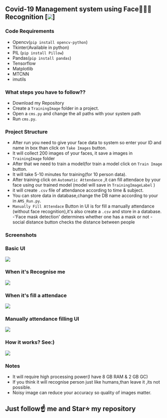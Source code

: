 ##  Covid-19 Management system using Face👦🏻👧 Recognition [![](https://img.shields.io/github/license/sourcerer-io/hall-of-fame.svg)]

### Code Requirements
- Opencv(`pip install opencv-python`)
- Tkinter(Available in python)
- PIL (`pip install Pillow`)
- Pandas(`pip install pandas`)
- Tensorflow
- Matplotlib
- MTCNN
- imutils


### What steps you have to follow??
- Download my Repository 
- Create a `TrainingImage` folder in a project.
- Open a `cms.py` and change the all paths with your system path
- Run `cms.py`.

### Project Structure

- After run you need to give your face data to system so enter your ID and name in box than click on `Take Images` button.
- It will collect 200 images of your faces, it save a images in `TrainingImage` folder
- After that we need to train a model(for train a model click on `Train Image` button.
- It will take 5-10 minutes for training(for 10 person data).
- After training click on `Automatic Attendance` ,it can fill attendace by your face using our trained model (model will save in `TrainingImageLabel` )
- it will create `.csv` file of attendance according to time & subject.
- You can store data in database,change the DB name according to your in `AMS_Run.py`.
- `Manually Fill Attendace` Button in UI is for fill a manually attendance (without face recognition),it's also create a `.csv` and store in a database.
-'Face mask detection' determines whether one has a mask or not
-social distance button checks the distance between people


### Screenshots

### Basic UI
<img src="https://github.com/Nickjas/covid-19-management-system/Screenshot (43).png">

### When it's Recognise me
<img src="https://github.com/Nickjas/covid-19-management-system/Screenshot (41).png">

### When it's fill a attendace
<img src="https://github.com/Nickjas/covid-19-management-system/Screenshot(42).png">

### Manually attendance filling UI
<img src="https://github.com/Nickjas/covid-19-management-system/Screenshot(44).png">


### How it works? See:)

<img src="https://github.com/Nickjas/covid-19-management-system/AMS.gif">




### Notes
- It will require high processing power(I have 8 GB RAM & 2 GB GC)
- If you think it will recognise person just like humans,than leave it ,its not possible.
- Noisy image can reduce your accuracy so quality of images matter.

## Just follow☝️ me and Star⭐ my repository 

